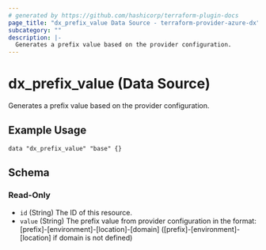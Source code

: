 ```yaml
---
# generated by https://github.com/hashicorp/terraform-plugin-docs
page_title: "dx_prefix_value Data Source - terraform-provider-azure-dx"
subcategory: ""
description: |-
  Generates a prefix value based on the provider configuration.
---
```


# dx_prefix_value (Data Source)

Generates a prefix value based on the provider configuration.

## Example Usage

```hcl
data "dx_prefix_value" "base" {}
```

<!-- schema generated by tfplugindocs -->
## Schema

### Read-Only

- `id` (String) The ID of this resource.
- `value` (String) The prefix value from provider configuration in the format: [prefix]-[environment]-[location]-[domain] ([prefix]-[environment]-[location] if domain is not defined)
